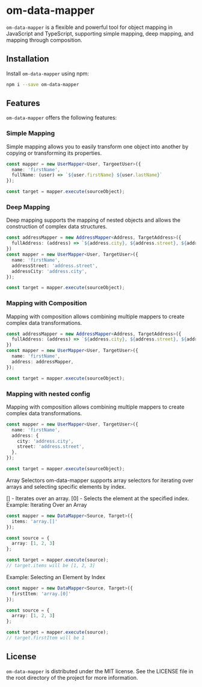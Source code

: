 # om-data-mapper

`om-data-mapper` is a flexible and powerful tool for object mapping in JavaScript and TypeScript, supporting simple mapping, deep mapping, and mapping through composition.

## Installation

Install `om-data-mapper` using npm:

```bash
npm i --save om-data-mapper
```

## Features

`om-data-mapper` offers the following features:

### Simple Mapping

Simple mapping allows you to easily transform one object into another by copying or transforming its properties.

```ts
const mapper = new UserMapper<User, TargeetUser>({
  name: 'firstName',
  fullName: (user) => `${user.firstName} ${user.lastName}`
});

const target = mapper.execute(sourceObject);
```

### Deep Mapping

Deep mapping supports the mapping of nested objects and allows the construction of complex data structures.

```ts
const addressMapper = new AddressMapper<Address, TargetAddress>({
  fullAddress: (address) => `${address.city}, ${address.street}, ${address.appartment}`
})
const mapper = new UserMapper<User, TargetUser>({
  name: 'firstName',
  addressStreet: 'address.street',
  addressCity: 'address.city',
});

const target = mapper.execute(sourceObject);
```

### Mapping with Composition

Mapping with composition allows combining multiple mappers to create complex data transformations.

```ts
const addressMapper = new AddressMapper<Address, TargetAddress>({
  fullAddress: (address) => `${address.city}, ${address.street}, ${address.appartment}`
})
const mapper = new UserMapper<User, TargetUser>({
  name: 'firstName',
  address: addressMapper,
});

const target = mapper.execute(sourceObject);
```

### Mapping with nested config

Mapping with composition allows combining multiple mappers to create complex data transformations.

```typescript
const mapper = new UserMapper<User, TargetUser>({
  name: 'firstName',
  address: {
    city: 'address.city',
    street: 'address.street',
  },
});

const target = mapper.execute(sourceObject);
```

Array Selectors
om-data-mapper supports array selectors for iterating over arrays and selecting specific elements by index.

[] - Iterates over an array.
[0] - Selects the element at the specified index.
Example: Iterating Over an Array

```typescript
const mapper = new DataMapper<Source, Target>({
  items: 'array.[]'
});

const source = {
  array: [1, 2, 3]
};

const target = mapper.execute(source);
// target.items will be [1, 2, 3]
```

Example: Selecting an Element by Index

```typescript
const mapper = new DataMapper<Source, Target>({
  firstItem: 'array.[0]'
});

const source = {
  array: [1, 2, 3]
};

const target = mapper.execute(source);
// target.firstItem will be 1
```

## License

`om-data-mapper` is distributed under the MIT license. See the LICENSE file in the root directory of the project for more information.
